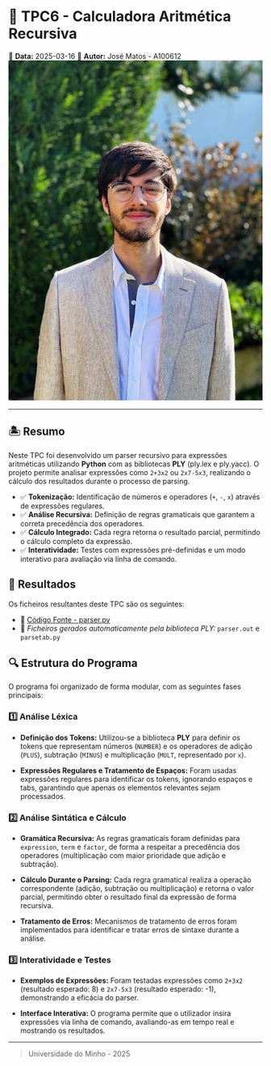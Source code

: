 # 📌 TPC6 - Calculadora Aritmética Recursiva

📅 **Data:** 2025-03-16
👤 **Autor:** José Matos - A100612
![Foto do Autor](../foto.JPG)

---

## 🏝️ Resumo

Neste TPC foi desenvolvido um parser recursivo para expressões aritméticas utilizando **Python** com as bibliotecas **PLY** (ply.lex e ply.yacc). O projeto permite analisar expressões como `2+3x2` ou `2x7-5x3`, realizando o cálculo dos resultados durante o processo de parsing.

- ✅ **Tokenização:** Identificação de números e operadores (`+`, `-`, `x`) através de expressões regulares.
- ✅ **Análise Recursiva:** Definição de regras gramaticais que garantem a correta precedência dos operadores.
- ✅ **Cálculo Integrado:** Cada regra retorna o resultado parcial, permitindo o cálculo completo da expressão.
- ✅ **Interatividade:** Testes com expressões pré-definidas e um modo interativo para avaliação via linha de comando.

## 📁 Resultados

Os ficheiros resultantes deste TPC são os seguintes:

- 📝 [Código Fonte - parser.py](./parser.py)
- 📝 _Ficheiros gerados automaticamente pela biblioteca PLY:_ `parser.out` e `parsetab.py`

## 🔍 Estrutura do Programa

O programa foi organizado de forma modular, com as seguintes fases principais:

### 1️⃣ **Análise Léxica**

- **Definição dos Tokens:**
  Utilizou-se a biblioteca **PLY** para definir os tokens que representam números (`NUMBER`) e os operadores de adição (`PLUS`), subtração (`MINUS`) e multiplicação (`MULT`, representado por `x`).

- **Expressões Regulares e Tratamento de Espaços:**
  Foram usadas expressões regulares para identificar os tokens, ignorando espaços e tabs, garantindo que apenas os elementos relevantes sejam processados.

### 2️⃣ **Análise Sintática e Cálculo**

- **Gramática Recursiva:**
  As regras gramaticais foram definidas para `expression`, `term` e `factor`, de forma a respeitar a precedência dos operadores (multiplicação com maior prioridade que adição e subtração).

- **Cálculo Durante o Parsing:**
  Cada regra gramatical realiza a operação correspondente (adição, subtração ou multiplicação) e retorna o valor parcial, permitindo obter o resultado final da expressão de forma recursiva.

- **Tratamento de Erros:**
  Mecanismos de tratamento de erros foram implementados para identificar e tratar erros de sintaxe durante a análise.

### 3️⃣ **Interatividade e Testes**

- **Exemplos de Expressões:**
  Foram testadas expressões como `2+3x2` (resultado esperado: 8) e `2x7-5x3` (resultado esperado: -1), demonstrando a eficácia do parser.

- **Interface Interativa:**
  O programa permite que o utilizador insira expressões via linha de comando, avaliando-as em tempo real e mostrando os resultados.

---

> Universidade do Minho - 2025
